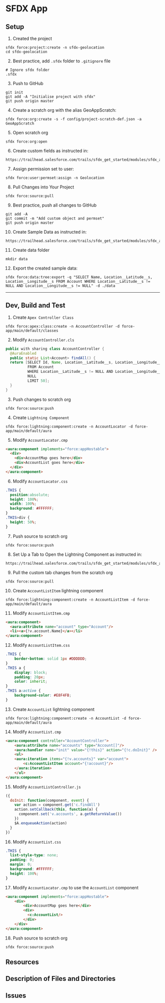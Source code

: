 # SFDX  App

## Setup
1. Created the project
```
sfdx force:project:create -n sfdx-geolocation
cd sfdx-geolocation
```

2. Best practice, add `.sfdx` folder to `.gitignore` file
```
# Ignore sfdx folder
.sfdx
```

3. Push to GitHub
```
git init
git add -A "Initialise project with sfdx"
git push origin master
```

4. Create a scratch org with the alias GeoAppScratch:
```
sfdx force:org:create -s -f config/project-scratch-def.json -a GeoAppScratch
```

5. Open scratch org
```
sfdx force:org:open
```

6. Create custom fields as instructed in:
```
https://trailhead.salesforce.com/trails/sfdx_get_started/modules/sfdx_app_dev/units/sfdx_app_dev_create_app
```

7. Assign permission set to user:
```
sfdx force:user:permset:assign -n Geolocation
```

8. Pull Changes into Your Project
```
sfdx force:source:pull
```

9. Best practice, push all changes to GitHub
```
git add -A
git commit -m "Add custom object and permset"
git push origin master
```

10. Create Sample Data as instructed in:
```
https://trailhead.salesforce.com/trails/sfdx_get_started/modules/sfdx_app_dev/units/sfdx_app_dev_create_app
```

11. Create data folder
```
mkdir data
```

12. Export the created sample data:
```
sfdx force:data:tree:export -q "SELECT Name, Location__Latitude__s, Location__Longitude__s FROM Account WHERE Location__Latitude__s != NULL AND Location__Longitude__s != NULL" -d ./data
```

---

## Dev, Build and Test

1. Create `Apex Controller Class`
```
sfdx force:apex:class:create -n AccountController -d force-app/main/default/classes
```

2. Modify `AccountController.cls`
```java
public with sharing class AccountController {
  @AuraEnabled
  public static List<Account> findAll() {
  return [SELECT Id, Name, Location__Latitude__s, Location__Longitude__s
          FROM Account
          WHERE Location__Latitude__s != NULL AND Location__Longitude__s !=
          NULL
          LIMIT 50];
  }
}
```

3. Push changes to scratch org
```
sfdx force:source:push
```

4. Create `Lightning Component`
```
sfdx force:lightning:component:create -n AccountLocator -d force-app/main/default/aura
```

5. Modify `AccountLocator.cmp`
```html
<aura:component implements="force:appHostable">
  <div>
    <div>AccountMap goes here</div>
    <div>AccountList goes here</div>
  </div>
</aura:component>
```

6. Modify `AccountLocator.css`
```css
.THIS {
  position:absolute;
  height: 100%;
  width: 100%;
  background: #FFFFFF;
}
.THIS>div {
  height: 50%;
}
```

7. Push source to scratch org
```
sfdx force:source:push
```

8. Set Up a Tab to Open the Lightning Component as instructed in:
```
https://trailhead.salesforce.com/trails/sfdx_get_started/modules/sfdx_app_dev/units/sfdx_app_dev_build_app
```

9. Pull the custom tab changes from the scratch org
```
sfdx force:source:pull
```

10. Create `AccountListItem` lightning component
```
sfdx force:lightning:component:create -n AccountListItem -d force-app/main/default/aura
```

11. Modify `AccountListItem.cmp`
```html
<aura:component>
  <aura:attribute name="account" type="Account"/>
  <li><a>{!v.account.Name}</a></li>
</aura:component>
```

12. Modify `AccountListItem.css`
```css
.THIS {
    border-bottom: solid 1px #DDDDDD;
}
.THIS a {
    display: block;
    padding: 20px;
    color: inherit;
}
.THIS a:active {
    background-color: #E8F4FB;
}
```

13. Create `AccountList` lightning component
```
sfdx force:lightning:component:create -n AccountList -d force-app/main/default/aura
```

14. Modify `AccountList.cmp`
```html
<aura:component controller="AccountController">
    <aura:attribute name="accounts" type="Account[]"/>
    <aura:handler name="init" value="{!this}" action="{!c.doInit}" />
    <ul>
    <aura:iteration items="{!v.accounts}" var="account">
        <c:AccountListItem account="{!account}"/>
    </aura:iteration>
    </ul>
</aura:component>
```

15. Modify `AccountListController.js`
```javascript
({
  doInit: function(component, event) {
    var action = component.get('c.findAll')
    action.setCallback(this, function(a) {
      component.set('v.accounts', a.getReturnValue())
    })
    $A.enqueueAction(action)
  }
})
```

16. Modify `AccountList.css`
```css
.THIS {
  list-style-type: none;
  padding: 0;
  margin: 0;
  background: #FFFFFF;
  height: 100%;
}
```

17. Modify `AccountLocator.cmp` to use the `AccountList` component
```html
<aura:component implements="force:appHostable">
    <div>
        <div>AccountMap goes here</div>
        <div>
          <c:AccountList/>
        </div>
    </div>
</aura:component>
```

18. Push source to scratch org
```
sfdx force:source:push
```

## Resources


## Description of Files and Directories


## Issues


